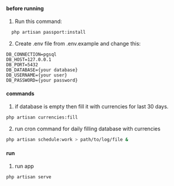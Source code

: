 #### before running
1. Run this command:
```bash
  php artisan passport:install
```
2. Create .env file from .env.example and change this:
```env
DB_CONNECTION=pgsql
DB_HOST=127.0.0.1
DB_PORT=5432
DB_DATABASE={your database}
DB_USERNAME={your user}
DB_PASSWORD={your password}
```


#### commands
1. if database is empty then fill it with currencies for last 30 days.
```bash 
php artisan currencies:fill
```
2. run cron command for daily filling database with currencies
```bash
php artisan schedule:work > path/to/log/file &
```

#### run
1. run app
```bash
php artisan serve
```